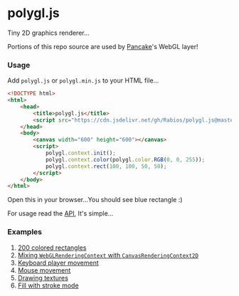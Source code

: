 # polygl.js

Tiny 2D graphics renderer...

Portions of this repo source are used by [Pancake](https://github.com/Rabios/Pancake)'s WebGL layer!

### Usage

Add `polygl.js` or `polygl.min.js` to your HTML file...

```html
<!DOCTYPE html>
<html>
    <head>
        <title>polygl.js</title>
        <script src="https://cdn.jsdelivr.net/gh/Rabios/polygl.js@master/build/polygl.min.js"></script>
    </head>
    <body>
        <canvas width="600" height="600"></canvas>
        <script>
            polygl.context.init();
            polygl.context.color(polygl.color.RGB(0, 0, 255));
            polygl.context.rect(100, 100, 50, 50);
        </script>
    </body>
</html>
```

Open this in your browser...You should see blue rectangle :)

For usage read the [API](https://github.com/Rabios/polygl.js/blob/master/api.md), It's simple...

### Examples

1. [200 colored rectangles](https://rabios.github.io/polygl.js/blob/main/examples/test.html)
2. [Mixing `WebGLRenderingContext` with `CanvasRenderingContext2D`](https://rabios.github.io/polygl.js/blob/main/examples/canvas2d_with_webgl.html)
3. [Keyboard player movement](https://rabios.github.io/polygl.js/blob/main/examples/keyboard.html)
4. [Mouse movement](https://rabios.github.io/polygl.js/blob/main/examples/mouse.html)
5. [Drawing textures](https://rabios.github.io/polygl.js/blob/main/examples/image.html)
6. [Fill with stroke mode](https://rabios.github.io/polygl.js/blob/main/examples/fill_with_stroke.html)
